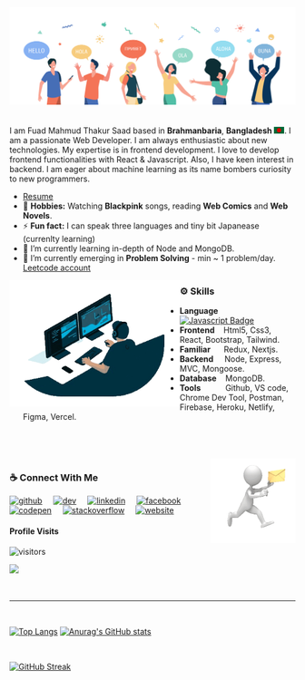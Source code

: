 ![](https://github.com/ThakurSaad/ThakurSaad/blob/main/github-banner.png)
<br/>
<br/>
<br/>
I am Fuad Mahmud Thakur Saad based in **Brahmanbaria**, **Bangladesh** <img src="assets/bangladesh.png" width="18"/>. I am a passionate Web Developer. I am always enthusiastic about new technologies. My expertise is in frontend development. I love to develop frontend functionalities with React & Javascript. Also, I have keen interest in backend. I am eager about machine learning as its name bombers curiosity to new programmers.
<br>
- [Resume](https://drive.google.com/file/d/1T4PdLGrVrU2gdjTpDZrEAa2znWL_ie8D/view?usp=sharing)
- 🖤 **Hobbies:**   Watching **Blackpink**  songs, reading **Web Comics** and **Web Novels**. 
- ⚡ **Fun fact:**  I can speak three languages and tiny bit Japanease (currenlty learning)
- 🌱 I’m currently learning in-depth of Node and MongoDB.
- 🌱 I’m currently emerging in <b>Problem Solving</b> - min ~ 1 problem/day. [Leetcode account](https://leetcode.com/thakursaad/)

<img align="left" width="300" src="https://github.com/ThakurSaad/ThakurSaad/blob/main/coder-1-nobg.gif">

### ⚙ Skills 
- **Language** &nbsp; [![Javascript Badge](https://img.shields.io/badge/-Javascript-F0DB4F?style=for-the-badge&labelColor=black&logo=javascript&logoColor=F0DB4F)](#)
- **Frontend** &nbsp;&nbsp; Html5, Css3, React, Bootstrap, Tailwind.
- **Familiar** &nbsp;&nbsp;&nbsp;&nbsp; Redux, Nextjs.
- **Backend** &nbsp;&nbsp;&nbsp;  Node, Express, MVC, Mongoose.
- **Database** &nbsp;&nbsp; MongoDB.
- **Tools** &nbsp;&nbsp;&nbsp;&nbsp;&nbsp;&nbsp;&nbsp;&nbsp;&nbsp;  Github, VS code, Chrome Dev Tool, Postman, Firebase, Heroku, Netlify, Figma, Vercel.

<br/>
<br/>
<br/>

<img height="150" align="right" src="https://github.com/ThakurSaad/ThakurSaad/blob/main/contact.gif">

### ☕ Connect With Me
[<img src='https://cdn.jsdelivr.net/npm/simple-icons@3.0.1/icons/github.svg' alt='github' height='40'>](https://github.com/ThakurSaad) &nbsp;&nbsp;&nbsp; [<img src='https://cdn.jsdelivr.net/npm/simple-icons@3.0.1/icons/dev-dot-to.svg' alt='dev' height='40'>](https://dev.to/thakursaad) &nbsp;&nbsp;&nbsp; [<img src='https://cdn.jsdelivr.net/npm/simple-icons@3.0.1/icons/linkedin.svg' alt='linkedin' height='40'>](https://www.linkedin.com/in/thakur-saad//) &nbsp;&nbsp;&nbsp; [<img src='https://cdn.jsdelivr.net/npm/simple-icons@3.0.1/icons/facebook.svg' alt='facebook' height='40'>](https://www.facebook.com/Shadow.Monarch.Saad/) &nbsp;&nbsp;&nbsp; [<img src='https://cdn.jsdelivr.net/npm/simple-icons@3.0.1/icons/codepen.svg' alt='codepen' height='40'>](https://codepen.io/thakursaad) &nbsp;&nbsp;&nbsp; [<img src='https://cdn.jsdelivr.net/npm/simple-icons@3.0.1/icons/stackoverflow.svg' alt='stackoverflow' height='40'>](https://stackoverflow.com/users/17325120/thakur-saad) &nbsp;&nbsp;&nbsp;  [<img src='https://cdn.jsdelivr.net/npm/simple-icons@3.0.1/icons/icloud.svg' alt='website' height='40'>](https://portfolio-d9488.web.app/)  

#### Profile Visits

![visitors](https://visitor-badge.glitch.me/badge?page_id=ThakurSaad.ThakurSaad)

![](https://komarev.com/ghpvc/?username=ThakurSaad&style=for-the-badge)

<br/>
<hr/>
<br/>

[![Top Langs](https://github-readme-stats.vercel.app/api/top-langs/?username=ThakurSaad&theme=midnight-purple)](https://github.com/anuraghazra/github-readme-stats) [![Anurag's GitHub stats](https://github-readme-stats.vercel.app/api?username=ThakurSaad&theme=midnight-purple)](https://github.com/anuraghazra/github-readme-stats)

<br/>

[![GitHub Streak](https://github-readme-streak-stats.herokuapp.com/?user=ThakurSaad&theme=midnight-purple)](https://git.io/streak-stats)

<!--
- 🔭 I’m currently working on ...
- 🌱 I’m currently learning ...
- 👯 I’m looking to collaborate on ..
- 🤔 I’m looking for help with ...
- 💬 Ask me about ...
- 😄 Pronouns: ...
-->

